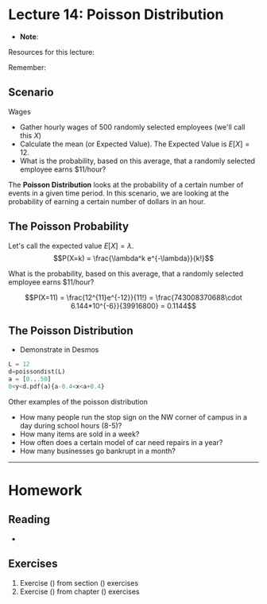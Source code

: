 # Lecture 14: Poisson Distribution
* __Note__: 

Resources for this lecture:

Remember:

## Scenario
Wages
* Gather hourly wages of 500 randomly selected employees (we'll call this $X$)
* Calculate the mean (or Expected Value). The Expected Value is $E[X] = 12$.
* What is the probability, based on this average, that a randomly selected employee earns $11/hour?

The __Poisson Distribution__ looks at the probability of a certain number of events in a given time period. In this scenario, we are looking at the probability of earning a certain number of dollars in an hour.

## The Poisson Probability
Let's call the expected value $E[X] = \lambda$.
$$P(X=k) = \frac{\lambda^k e^{-\lambda}}{k!}$$

What is the probability, based on this average, that a randomly selected employee earns $11/hour?

$$P(X=11) = \frac{12^{11}e^{-12}}{11!} = \frac{743008370688\cdot 6.144*10^{-6}}{39916800} = 0.1144$$

## The Poisson Distribution
* Demonstrate in Desmos

```python
L = 12
d=poissondist(L)
a = [0...50]
0<y<d.pdf(a){a-0.4<x<a+0.4}
```

Other examples of the poisson distribution
* How many people run the stop sign on the NW corner of campus in a day during school hours (8-5)?
* How many items are sold in a week?
* How often does a certain model of car need repairs in a year?
* How many businesses go bankrupt in a month?

-----
# Homework
## Reading
* 

## Exercises
1. Exercise () from section () exercises
2. Exercise () from chapter () exercises
